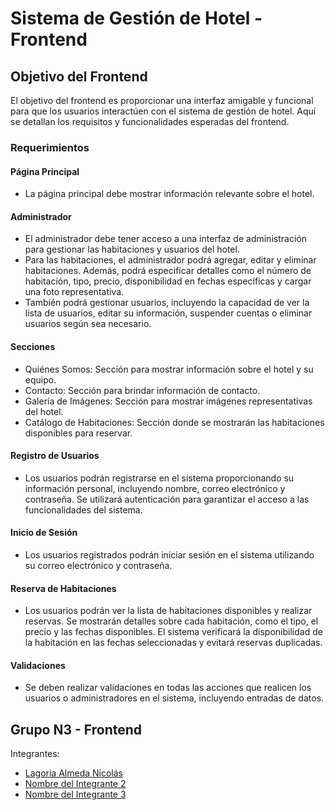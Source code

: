 # Sistema de Gestión de Hotel - Frontend

## Objetivo del Frontend

El objetivo del frontend es proporcionar una interfaz amigable y funcional para que los usuarios interactúen con el sistema de gestión de hotel. Aquí se detallan los requisitos y funcionalidades esperadas del frontend.

### Requerimientos

#### Página Principal

- La página principal debe mostrar información relevante sobre el hotel.
  
#### Administrador

- El administrador debe tener acceso a una interfaz de administración para gestionar las habitaciones y usuarios del hotel.
- Para las habitaciones, el administrador podrá agregar, editar y eliminar habitaciones. Además, podrá especificar detalles como el número de habitación, tipo, precio, disponibilidad en fechas específicas y cargar una foto representativa.
- También podrá gestionar usuarios, incluyendo la capacidad de ver la lista de usuarios, editar su información, suspender cuentas o eliminar usuarios según sea necesario.
  
#### Secciones

- Quiénes Somos: Sección para mostrar información sobre el hotel y su equipo.
- Contacto: Sección para brindar información de contacto.
- Galería de Imágenes: Sección para mostrar imágenes representativas del hotel.
- Catálogo de Habitaciones: Sección donde se mostrarán las habitaciones disponibles para reservar.

#### Registro de Usuarios

- Los usuarios podrán registrarse en el sistema proporcionando su información personal, incluyendo nombre, correo electrónico y contraseña. Se utilizará autenticación para garantizar el acceso a las funcionalidades del sistema.

#### Inicio de Sesión

- Los usuarios registrados podrán iniciar sesión en el sistema utilizando su correo electrónico y contraseña.

#### Reserva de Habitaciones

- Los usuarios podrán ver la lista de habitaciones disponibles y realizar reservas. Se mostrarán detalles sobre cada habitación, como el tipo, el precio y las fechas disponibles. El sistema verificará la disponibilidad de la habitación en las fechas seleccionadas y evitará reservas duplicadas.

#### Validaciones

- Se deben realizar validaciones en todas las acciones que realicen los usuarios o administradores en el sistema, incluyendo entradas de datos.

## Grupo N3 - Frontend

Integrantes:
- [Lagoria Almeda Nicolás](https://github.com/nicolasalmeda)
- [Nombre del Integrante 2](enlace_perfil_github)
- [Nombre del Integrante 3](enlace_perfil_github)